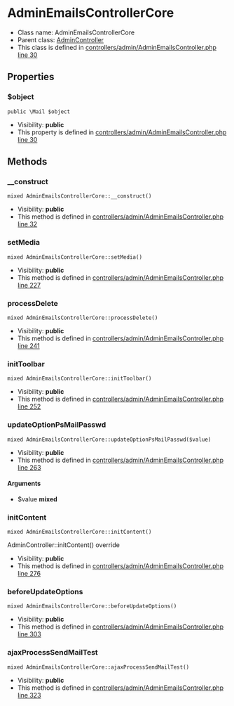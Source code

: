 AdminEmailsControllerCore
===============






* Class name: AdminEmailsControllerCore
* Parent class: [AdminController](AdminControllerCore)
* This class is defined in [controllers/admin/AdminEmailsController.php line 30](https://github.com/PrestaShop/PrestaShop/blob/1.6.1.1/controllers/admin/AdminEmailsController.php#L30)





Properties
----------


### $object

    public \Mail $object





* Visibility: **public**
* This property is defined in [controllers/admin/AdminEmailsController.php line 30](https://github.com/PrestaShop/PrestaShop/blob/1.6.1.1/controllers/admin/AdminEmailsController.php#30)


Methods
-------


### __construct

    mixed AdminEmailsControllerCore::__construct()





* Visibility: **public**
* This method is defined in [controllers/admin/AdminEmailsController.php line 32](https://github.com/PrestaShop/PrestaShop/blob/1.6.1.1/controllers/admin/AdminEmailsController.php#32)




### setMedia

    mixed AdminEmailsControllerCore::setMedia()





* Visibility: **public**
* This method is defined in [controllers/admin/AdminEmailsController.php line 227](https://github.com/PrestaShop/PrestaShop/blob/1.6.1.1/controllers/admin/AdminEmailsController.php#227)




### processDelete

    mixed AdminEmailsControllerCore::processDelete()





* Visibility: **public**
* This method is defined in [controllers/admin/AdminEmailsController.php line 241](https://github.com/PrestaShop/PrestaShop/blob/1.6.1.1/controllers/admin/AdminEmailsController.php#241)




### initToolbar

    mixed AdminEmailsControllerCore::initToolbar()





* Visibility: **public**
* This method is defined in [controllers/admin/AdminEmailsController.php line 252](https://github.com/PrestaShop/PrestaShop/blob/1.6.1.1/controllers/admin/AdminEmailsController.php#252)




### updateOptionPsMailPasswd

    mixed AdminEmailsControllerCore::updateOptionPsMailPasswd($value)





* Visibility: **public**
* This method is defined in [controllers/admin/AdminEmailsController.php line 263](https://github.com/PrestaShop/PrestaShop/blob/1.6.1.1/controllers/admin/AdminEmailsController.php#263)


#### Arguments
* $value **mixed**



### initContent

    mixed AdminEmailsControllerCore::initContent()

AdminController::initContent() override



* Visibility: **public**
* This method is defined in [controllers/admin/AdminEmailsController.php line 276](https://github.com/PrestaShop/PrestaShop/blob/1.6.1.1/controllers/admin/AdminEmailsController.php#276)




### beforeUpdateOptions

    mixed AdminEmailsControllerCore::beforeUpdateOptions()





* Visibility: **public**
* This method is defined in [controllers/admin/AdminEmailsController.php line 303](https://github.com/PrestaShop/PrestaShop/blob/1.6.1.1/controllers/admin/AdminEmailsController.php#303)




### ajaxProcessSendMailTest

    mixed AdminEmailsControllerCore::ajaxProcessSendMailTest()





* Visibility: **public**
* This method is defined in [controllers/admin/AdminEmailsController.php line 323](https://github.com/PrestaShop/PrestaShop/blob/1.6.1.1/controllers/admin/AdminEmailsController.php#323)



